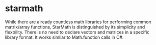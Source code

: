 # starmath
While there are already countless math libraries for performing common matrix/array functions, StarMath is distinguished by its simplicity and flexbility. There is no need to declare vectors and matrices in a specific library format. It works simliar to Math.function calls in C#.
